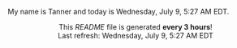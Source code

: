 My name is Tanner and today is Wednesday, July 9, 5:27 AM EDT.

<p align="center">This <i>README</i> file is generated <b>every 3 hours</b>!</br>Last refresh: Wednesday, July 9, 5:27 AM EDT<br /></p>
